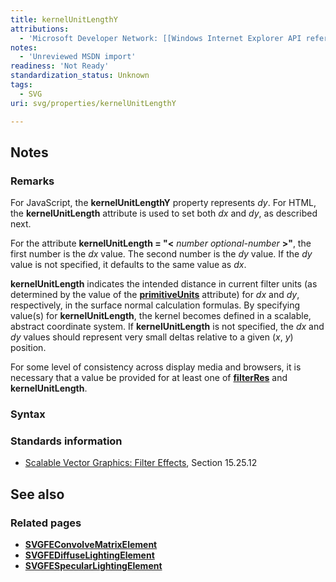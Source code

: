 ```yaml
---
title: kernelUnitLengthY
attributions:
  - 'Microsoft Developer Network: [[Windows Internet Explorer API reference](http://msdn.microsoft.com/en-us/library/ie/hh828809%28v=vs.85%29.aspx) Article]'
notes:
  - 'Unreviewed MSDN import'
readiness: 'Not Ready'
standardization_status: Unknown
tags:
  - SVG
uri: svg/properties/kernelUnitLengthY

---
```

## Notes

### Remarks

For JavaScript, the **kernelUnitLengthY** property represents *dy*. For HTML, the **kernelUnitLength** attribute is used to set both *dx* and *dy*, as described next.

For the attribute **kernelUnitLength = "\<** *number optional-number* **\>"**, the first number is the *dx* value. The second number is the *dy* value. If the *dy* value is not specified, it defaults to the same value as *dx*.

**kernelUnitLength** indicates the intended distance in current filter units (as determined by the value of the [**primitiveUnits**](/svg/properties/primitiveUnits) attribute) for *dx* and *dy*, respectively, in the surface normal calculation formulas. By specifying value(s) for **kernelUnitLength**, the kernel becomes defined in a scalable, abstract coordinate system. If **kernelUnitLength** is not specified, the *dx* and *dy* values should represent very small deltas relative to a given (*x*, *y*) position.

For some level of consistency across display media and browsers, it is necessary that a value be provided for at least one of [**filterRes**](/svg/methods/setFilterRes) and **kernelUnitLength**.

### Syntax

### Standards information

-   [Scalable Vector Graphics: Filter Effects](http://go.microsoft.com/fwlink/p/?linkid=226062), Section 15.25.12

## See also

### Related pages

-   [**SVGFEConvolveMatrixElement**](/svg/elements/feConvolveMatrix)
-   [**SVGFEDiffuseLightingElement**](/svg/elements/feDiffuseLighting)
-   [**SVGFESpecularLightingElement**](/svg/elements/feSpecularLighting)

